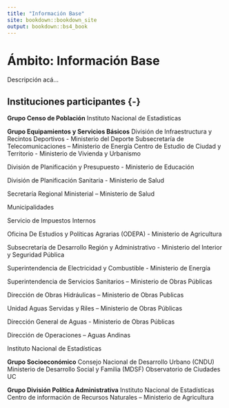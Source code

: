 ```yaml
--- 
title: "Información Base"
site: bookdown::bookdown_site
output: bookdown::bs4_book
---
```


# Ámbito: Información Base
Descripción acá...

## Instituciones participantes {-}
**Grupo Censo de Población**
Instituto Nacional de Estadísticas 

**Grupo Equipamientos y Servicios Básicos**
División de Infraestructura y Recintos Deportivos - Ministerio del Deporte 
Subsecretaría de Telecomunicaciones – Ministerio de Energía 
Centro de Estudio de Ciudad y Territorio - Ministerio de Vivienda y Urbanismo  

División de Planificación y Presupuesto - Ministerio de Educación 

División de Planificación Sanitaria - Ministerio de Salud 

Secretaría Regional Ministerial – Ministerio de Salud 

Municipalidades 

Servicio de Impuestos Internos 

Oficina De Estudios y Políticas Agrarias (ODEPA) - Ministerio de Agricultura 

Subsecretaría de Desarrollo Región y Administrativo - Ministerio del Interior y Seguridad Pública 

Superintendencia de Electricidad y Combustible - Ministerio de Energía 

Superintendencia de Servicios Sanitarios – Ministerio de Obras Públicas 

Dirección de Obras Hidráulicas – Ministerio de Obras Publicas 

Unidad Aguas Servidas y Riles – Ministerio de Obras Públicas  

Dirección General de Aguas - Ministerio de Obras Públicas 

Dirección de Operaciones – Aguas Andinas  

Instituto Nacional de Estadísticas 


**Grupo Socioeconómico**
Consejo Nacional de Desarrollo Urbano (CNDU) 
Ministerio de Desarrollo Social y Familia (MDSF) 
Observatorio de Ciudades UC 

**Grupo División Política Administrativa**
Instituto Nacional de Estadísticas 
Centro de información de Recursos Naturales – Ministerio de Agricultura  
